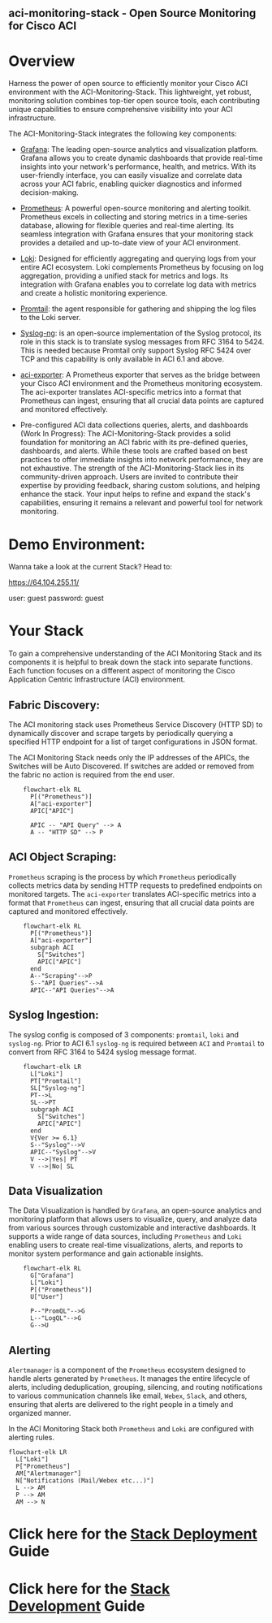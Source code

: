 aci-monitoring-stack - Open Source Monitoring for Cisco ACI
------------

# Overview

Harness the power of open source to efficiently monitor your Cisco ACI environment with the ACI-Monitoring-Stack. This lightweight, yet robust, monitoring solution combines top-tier open source tools, each contributing unique capabilities to ensure comprehensive visibility into your ACI infrastructure.

The ACI-Monitoring-Stack integrates the following key components:

- [Grafana](https://grafana.com/oss/grafana/): The leading open-source analytics and visualization platform. Grafana allows you to create dynamic dashboards that provide real-time insights into your network's performance, health, and metrics. With its user-friendly interface, you can easily visualize and correlate data across your ACI fabric, enabling quicker diagnostics and informed decision-making.

- [Prometheus](https://prometheus.io/): A powerful open-source monitoring and alerting toolkit. Prometheus excels in collecting and storing metrics in a time-series database, allowing for flexible queries and real-time alerting. Its seamless integration with Grafana ensures that your monitoring stack provides a detailed and up-to-date view of your ACI environment.

- [Loki](https://grafana.com/oss/loki/): Designed for efficiently aggregating and querying logs from your entire ACI ecosystem. Loki complements Prometheus by focusing on log aggregation, providing a unified stack for metrics and logs. Its integration with Grafana enables you to correlate log data with metrics and create a holistic monitoring experience.

- [Promtail](https://grafana.com/docs/loki/latest/send-data/promtail/): the agent responsible for gathering and shipping the log files to the Loki server.

- [Syslog-ng](https://github.com/syslog-ng/syslog-ng): is an open-source implementation of the Syslog protocol, its role in this stack is to translate syslog messages from RFC 3164 to 5424. This is needed because Promtail only support Syslog RFC 5424 over TCP and this capability is only available in ACI 6.1 and above.

- [aci-exporter](https://github.com/opsdis/aci-exporter): A Prometheus exporter that serves as the bridge between your Cisco ACI environment and the Prometheus monitoring ecosystem. The aci-exporter translates ACI-specific metrics into a format that Prometheus can ingest, ensuring that all crucial data points are captured and monitored effectively.

- Pre-configured ACI data collections queries, alerts, and dashboards (Work In Progress): The ACI-Monitoring-Stack provides a solid foundation for monitoring an ACI fabric with its pre-defined queries, dashboards, and alerts. While these tools are crafted based on best practices to offer immediate insights into network performance, they are not exhaustive. The strength of the ACI-Monitoring-Stack lies in its community-driven approach. Users are invited to contribute their expertise by providing feedback, sharing custom solutions, and helping enhance the stack. Your input helps to refine and expand the stack's capabilities, ensuring it remains a relevant and powerful tool for network monitoring.

# Demo Environment:

Wanna take a look at the current Stack? Head to:

https://64.104.255.11/

user: guest
password: guest

# Your Stack

To gain a comprehensive understanding of the ACI Monitoring Stack and its components it is helpful to break down the stack into separate functions. Each function focuses on a different aspect of monitoring the Cisco Application Centric Infrastructure (ACI) environment.

## Fabric Discovery:

The ACI monitoring stack uses Prometheus Service Discovery (HTTP SD) to dynamically discover and scrape targets by periodically querying a specified HTTP endpoint for a list of target configurations in JSON format.

The ACI Monitoring Stack needs only the IP addresses of the APICs, the Switches will be Auto Discovered. If switches are added or removed from the fabric no action is required from the end user.

```mermaid
    flowchart-elk RL
      P[("Prometheus")]
      A["aci-exporter"]
      APIC["APIC"]

      APIC -- "API Query" --> A
      A -- "HTTP SD" --> P
```

## ACI Object Scraping: 

`Prometheus` scraping is the process by which `Prometheus` periodically collects metrics data by sending HTTP requests to predefined endpoints on monitored targets. The `aci-exporter` translates ACI-specific metrics into a format that `Prometheus` can ingest, ensuring that all crucial data points are captured and monitored effectively.

```mermaid
    flowchart-elk RL
      P[("Prometheus")]
      A["aci-exporter"]
      subgraph ACI
        S["Switches"]
        APIC["APIC"]
      end
      A--"Scraping"-->P
      S--"API Queries"-->A
      APIC--"API Queries"-->A
```
## Syslog Ingestion:

The syslog config is composed of 3 components: `promtail`, `loki` and `syslog-ng`.
Prior to ACI 6.1 `syslog-ng` is required between `ACI` and `Promtail` to convert from RFC 3164 to 5424 syslog message format.

```mermaid
    flowchart-elk LR
      L["Loki"]
      PT["Promtail"]
      SL["Syslog-ng"]
      PT-->L
      SL-->PT
      subgraph ACI
        S["Switches"]
        APIC["APIC"]
      end
      V{Ver >= 6.1}
      S--"Syslog"-->V
      APIC--"Syslog"-->V
      V -->|Yes| PT
      V -->|No| SL
```

## Data Visualization

The Data Visualization is handled by `Grafana`, an open-source analytics and monitoring platform that allows users to visualize, query, and analyze data from various sources through customizable and interactive dashboards. It supports a wide range of data sources, including `Prometheus` and `Loki` enabling users to create real-time visualizations, alerts, and reports to monitor system performance and gain actionable insights.

```mermaid
    flowchart-elk RL
      G["Grafana"]
      L["Loki"]
      P[("Prometheus")]
      U["User"]

      P--"PromQL"-->G
      L--"LogQL"-->G
      G-->U
```
## Alerting

`Alertmanager` is a component of the `Prometheus` ecosystem designed to handle alerts generated by `Prometheus`. It manages the entire lifecycle of alerts, including deduplication, grouping, silencing, and routing notifications to various communication channels like email, `Webex`, `Slack`, and others, ensuring that alerts are delivered to the right people in a timely and organized manner.

In the ACI Monitoring Stack both `Prometheus` and `Loki` are configured with alerting rules.
```mermaid
flowchart-elk LR
  L["Loki"]
  P["Prometheus"]
  AM["Alertmanager"]
  N["Notifications (Mail/Webex etc...)"]
  L --> AM
  P --> AM 
  AM --> N
```

# Click here for the [Stack Deployment](docs/development.md) Guide

# Click here for the [Stack Development](docs/development.md) Guide
